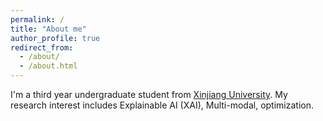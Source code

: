 ```yaml
---
permalink: /
title: "About me"
author_profile: true
redirect_from: 
  - /about/
  - /about.html
---
```


I'm a third year undergraduate student from [Xinjiang University](https://www.xju.edu.cn/). My research interest includes Explainable AI (XAI), Multi-modal, optimization.
